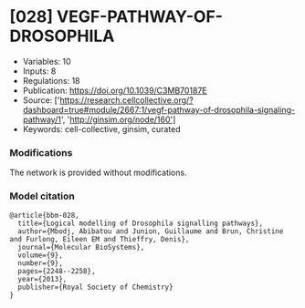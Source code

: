 # \[028\] VEGF-PATHWAY-OF-DROSOPHILA

 - Variables: 10
 - Inputs: 8
 - Regulations: 18
 - Publication: https://doi.org/10.1039/C3MB70187E
 - Source: ['https://research.cellcollective.org/?dashboard=true#module/2667:1/vegf-pathway-of-drosophila-signaling-pathway/1', 'http://ginsim.org/node/160']
 - Keywords: cell-collective, ginsim, curated


### Modifications

The network is provided without modifications.

### Model citation

```
@article{bbm-028,
  title={Logical modelling of Drosophila signalling pathways},
  author={Mbodj, Abibatou and Junion, Guillaume and Brun, Christine and Furlong, Eileen EM and Thieffry, Denis},
  journal={Molecular BioSystems},
  volume={9},
  number={9},
  pages={2248--2258},
  year={2013},
  publisher={Royal Society of Chemistry}
}
```

